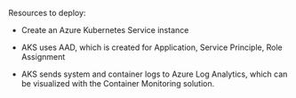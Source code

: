 Resources to deploy:

- Create an Azure Kubernetes Service instance

- AKS uses AAD, which is created for Application, Service Principle, Role Assignment

- AKS sends system and container logs to Azure Log Analytics, which can be visualized with the Container Monitoring solution.
